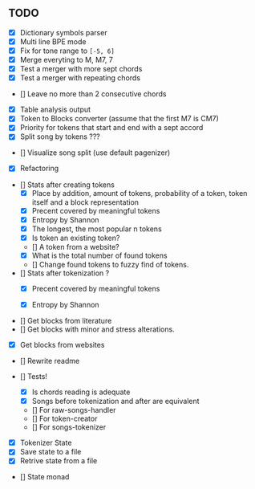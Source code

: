## TODO

- [x] Dictionary symbols parser
- [x] Multi line BPE mode
- [x] Fix for tone range to `[-5, 6]`
- [x] Merge everyting to M, M7, 7
- [x] Test a merger with more sept chords
- [x] Test a merger with repeating chords
- [] Leave no more than 2 consecutive chords

- [x] Table analysis output
- [x] Token to Blocks converter (assume that the first M7 is CM7)
- [x] Priority for tokens that start and end with a sept accord
- [x] Split song by tokens ???
- [] Visualize song split (use default pagenizer)

- [x] Refactoring
- [] Stats after creating tokens
    - [x] Place by addition, amount of tokens, probability of a token, token itself and a block representation
    - [x] Precent covered by meaningful tokens
    - [x] Entropy by Shannon
    - [x] The longest, the most popular n tokens
    - [x] Is token an existing token?
    - [] A token from a website?
    - [x] What is the total number of found tokens
    - [] Change found tokens to fuzzy find of tokens.
- [] Stats after tokenization ?
    - [x] Precent covered by meaningful tokens
    - [x] Entropy by Shannon


- [] Get blocks from literature
- [] Get blocks with minor and stress alterations.
- [x] Get blocks from websites
- [] Rewrite readme

- [] Tests!
    - [x] Is chords reading is adequate
    - [x] Songs before tokenization and after are equivalent

    - [] For raw-songs-handler
    - [] For token-creator
    - [] For songs-tokenizer


- [x] Tokenizer State
- [x] Save state to a file
- [x] Retrive state from a file
- [] State monad
